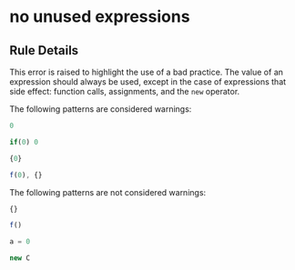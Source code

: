 # no unused expressions

## Rule Details

This error is raised to highlight the use of a bad practice. The value of an expression should always be used, except in the case of expressions that side effect: function calls, assignments, and the `new` operator.

The following patterns are considered warnings:

```js
0
```

```js
if(0) 0
```

```js
{0}
```

```js
f(0), {}
```

The following patterns are not considered warnings:

```js
{}
```

```js
f()
```

```js
a = 0
```

```js
new C
```
